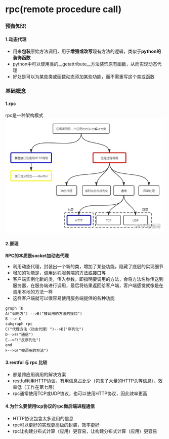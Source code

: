 # rpc(remote procedure call)
### 预备知识
#### 1.动态代理
* 用来**包装**原始方法调用，用于**增强或改写**现有方法的逻辑，类似于**python的装饰函数**
* python中可以使用类的__getattribute__方法装饰原有函数，从而实现动态代理
* 好处是可以为某些类或函数动态添加某些功能，而不需重写这个类或函数
### 基础概念
#### 1.rpc
rpc是一种架构模式
![](./imgs/rpc_01.jpeg)

#### 2.原理
**RPC的本质是socket加动态代理**
* 利用动态代理，封装出一个新的类，增加了某些功能，隐藏了底层的实现细节
* 增加的功能是，调用远程服务端的方法或接口等
* 客户端实例化新的类，传入参数，即指明要调用的方法，会将方法名称传送到服务器，在服务端进行调用，最后将结果返回给客户端，客户端感觉就像是在调用本地的方法一样
* 这样客户端就可以很容易使用服务端提供的各种功能

```mermaid
graph TD
A("调用方") -->B("被调用的方法的接口")
B --> C
subgraph rpc
C("代理方法（动态代理）")-->D("序列化")
D-->E("通信")
E-->F("反序列化")
end
F-->G("被调用的方法")
```

#### 3.restful 与 rpc 比较
* 都是跨应用调用的解决方案
* restful利用HTTP协议，有用信息占比少（包含了大量的HTTP头等信息），效率低（工作在第七层）
* rpc通常使用TCP或UDP协议，也可以使用HTTP协议，因此效率更高

#### 4.为什么要使用tcp协议的rpc做后端进程通信
* HTTP协议包含太多没用的信息
* rpc可以更好的实现更高级的封装，效率更好
* rpc让构建分布式计算（应用）更容易，让构建分布式计算（应用）更容易
